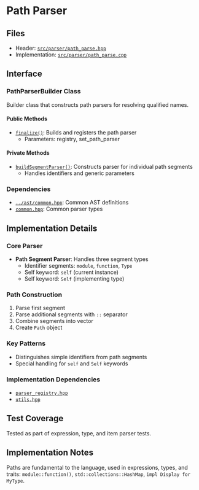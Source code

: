 # Path Parser

## Files
- Header: [`src/parser/path_parse.hpp`](../../src/parser/path_parse.hpp)
- Implementation: [`src/parser/path_parse.cpp`](../../src/parser/path_parse.cpp)

## Interface

### PathParserBuilder Class

Builder class that constructs path parsers for resolving qualified names.

#### Public Methods

- [`finalize()`](../../src/parser/path_parse.hpp:15): Builds and registers the path parser
  - Parameters: registry, set_path_parser

#### Private Methods

- [`buildSegmentParser()`](../../src/parser/path_parse.hpp:18): Constructs parser for individual path segments
  - Handles identifiers and generic parameters

### Dependencies

- [`../ast/common.hpp`](../../src/ast/common.hpp): Common AST definitions
- [`common.hpp`](../../src/parser/common.hpp): Common parser types

## Implementation Details

### Core Parser

- **Path Segment Parser**: Handles three segment types
  - Identifier segments: `module`, `function`, `Type`
  - Self keyword: `self` (current instance)
  - Self keyword: `Self` (implementing type)

### Path Construction

1. Parse first segment
2. Parse additional segments with `::` separator
3. Combine segments into vector
4. Create `Path` object

### Key Patterns

- Distinguishes simple identifiers from path segments
- Special handling for `self` and `Self` keywords

### Implementation Dependencies

- [`parser_registry.hpp`](../../src/parser/parser_registry.hpp)
- [`utils.hpp`](../../src/parser/utils.hpp)

## Test Coverage

Tested as part of expression, type, and item parser tests.

## Implementation Notes

Paths are fundamental to the language, used in expressions, types, and traits: `module::function()`, `std::collections::HashMap`, `impl Display for MyType`.